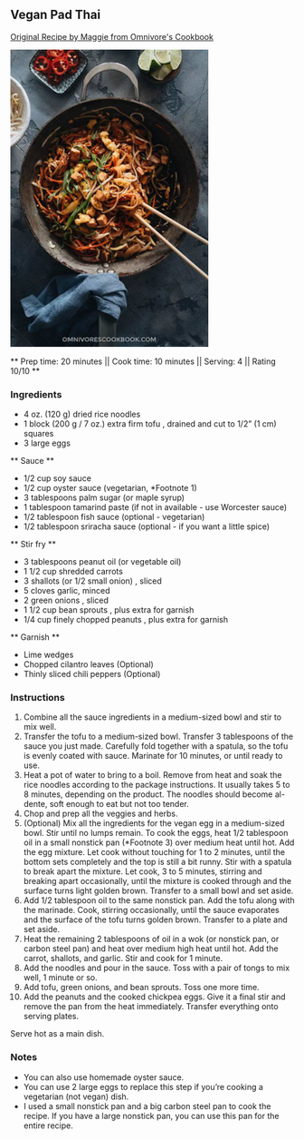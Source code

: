 ## Vegan Pad Thai

[Original Recipe by Maggie from Omnivore's Cookbook](https://omnivorescookbook.com/vegan-pad-thai/)


![Picture](../img/vegan_pad_thai.jpg)

** Prep time: 20 minutes || Cook time: 10 minutes || Serving: 4 || Rating 10/10 **

### Ingredients

- 4 oz. (120 g) dried rice noodles
- 1 block (200 g / 7 oz.) extra firm tofu , drained and cut to 1/2” (1 cm) squares
- 3 large eggs
	
** Sauce **

- 1/2 cup soy sauce
- 1/2 cup oyster sauce (vegetarian, *Footnote 1)
- 3 tablespoons palm sugar (or maple syrup)
- 1 tablespoon tamarind paste (if not in available - use Worcester sauce)
- 1/2 tablespoon fish sauce (optional - vegetarian)
- 1/2 tablespoon sriracha sauce (optional - if you want a little spice)

** Stir fry **

- 3 tablespoons peanut oil (or vegetable oil)
- 1 1/2 cup shredded carrots
- 3 shallots (or 1/2 small onion) , sliced
- 5 cloves garlic, minced
- 2 green onions , sliced
- 1 1/2 cup bean sprouts , plus extra for garnish
- 1/4 cup finely chopped peanuts , plus extra for garnish

** Garnish **
- Lime wedges
- Chopped cilantro leaves (Optional)
- Thinly sliced chili peppers (Optional)

### Instructions

1. Combine all the sauce ingredients in a medium-sized bowl and stir to mix well.
2. Transfer the tofu to a medium-sized bowl. Transfer 3 tablespoons of the sauce you just made. Carefully fold together with a spatula, so the tofu is evenly coated with sauce. Marinate for 10 minutes, or until ready to use.
3. Heat a pot of water to bring to a boil. Remove from heat and soak the rice noodles according to the package instructions. It usually takes 5 to 8 minutes, depending on the product. The noodles should become al-dente, soft enough to eat but not too tender.
4. Chop and prep all the veggies and herbs.
5. (Optional) Mix all the ingredients for the vegan egg in a medium-sized bowl. Stir until no lumps remain. To cook the eggs, heat 1/2 tablespoon oil in a small nonstick pan (*Footnote 3) over medium heat until hot. Add the egg mixture. Let cook without touching for 1 to 2 minutes, until the bottom sets completely and the top is still a bit runny. Stir with a spatula to break apart the mixture. Let cook, 3 to 5 minutes, stirring and breaking apart occasionally, until the mixture is cooked through and the surface turns light golden brown. Transfer to a small bowl and set aside.
6. Add 1/2 tablespoon oil to the same nonstick pan. Add the tofu along with the marinade. Cook, stirring occasionally, until the sauce evaporates and the surface of the tofu turns golden brown. Transfer to a plate and set aside.
7. Heat the remaining 2 tablespoons of oil in a wok (or nonstick pan, or carbon steel pan) and heat over medium high heat until hot. Add the carrot, shallots, and garlic. Stir and cook for 1 minute.
8. Add the noodles and pour in the sauce. Toss with a pair of tongs to mix well, 1 minute or so.
9. Add tofu, green onions, and bean sprouts. Toss one more time.
10. Add the peanuts and the cooked chickpea eggs. Give it a final stir and remove the pan from the heat immediately. Transfer everything onto serving plates.

Serve hot as a main dish.

### Notes

- You can also use homemade oyster sauce.
- You can use 2 large eggs to replace this step if you’re cooking a vegetarian (not vegan) dish.
- I used a small nonstick pan and a big carbon steel pan to cook the recipe. If you have a large nonstick pan, you can use this pan for the entire recipe.


